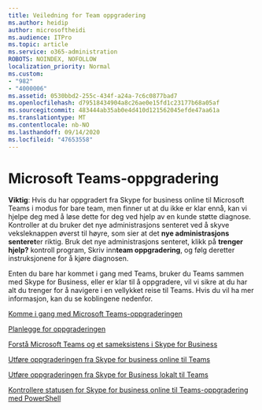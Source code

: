 ```yaml
---
title: Veiledning for Team oppgradering
ms.author: heidip
author: microsoftheidi
ms.audience: ITPro
ms.topic: article
ms.service: o365-administration
ROBOTS: NOINDEX, NOFOLLOW
localization_priority: Normal
ms.custom:
- "982"
- "4000006"
ms.assetid: 0530bbd2-255c-434f-a24a-7c6c0877bad7
ms.openlocfilehash: d79518434904a8c26ae0e15fd1c23177b68a05af
ms.sourcegitcommit: 483444ab35ab0e4d410d121562045efde47aa61a
ms.translationtype: MT
ms.contentlocale: nb-NO
ms.lasthandoff: 09/14/2020
ms.locfileid: "47653558"
---
```

# <a name="microsoft-teams-upgrade"></a>Microsoft Teams-oppgradering

**Viktig**: Hvis du har oppgradert fra Skype for business online til Microsoft Teams i modus for bare team, men finner ut at du ikke er klar ennå, kan vi hjelpe deg med å løse dette for deg ved hjelp av en kunde støtte diagnose. Kontroller at du bruker det nye administrasjons senteret ved å skyve veksleknappen øverst til høyre, som sier at det **nye administrasjons senteret**er riktig. Bruk det nye administrasjons senteret, klikk på **trenger hjelp?** kontroll program, Skriv inn**team oppgradering**, og følg deretter instruksjonene for å kjøre diagnosen.

Enten du bare har kommet i gang med Teams, bruker du Teams sammen med Skype for Business, eller er klar til å oppgradere, vil vi sikre at du har alt du trenger for å navigere i en vellykket reise til Teams. Hvis du vil ha mer informasjon, kan du se koblingene nedenfor.

[Komme i gang med Microsoft Teams-oppgraderingen](https://docs.microsoft.com/MicrosoftTeams/upgrade-start-here)

[Planlegge for oppgraderingen](https://docs.microsoft.com/MicrosoftTeams/upgrade-plan-journey)

[Forstå Microsoft Teams og et sameksistens i Skype for Business](https://docs.microsoft.com/MicrosoftTeams/teams-and-skypeforbusiness-coexistence-and-interoperability)

[Utføre oppgraderingen fra Skype for business online til Teams](https://docs.microsoft.com/MicrosoftTeams/upgrade-to-teams-execute-skypeforbusinessonline)

[Utføre oppgraderingen fra Skype for Business lokalt til Teams](https://docs.microsoft.com/MicrosoftTeams/upgrade-to-teams-execute-skypeforbusinesshybridonprem)
 
[Kontrollere statusen for Skype for business online til Teams-oppgradering med PowerShell](https://docs.microsoft.com/powershell/module/skype/get-csteamsupgradestatus?view=skype-ps)
